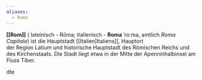 ```yaml
---
aliases:
  - Roms
---
```

**[[Rom]]** ( lateinisch - Rōma; italienisch - **Roma** ˈroːma, amtlich _Roma Capitale_) ist die Hauptstadt [[Italien|Italiens]], Hauptort der Region Latium und historische Hauptstadt des Römischen Reichs und des Kirchenstaats. Die Stadt liegt etwa in der Mitte der Apenninhalbinsel am Fluss Tiber.

dte